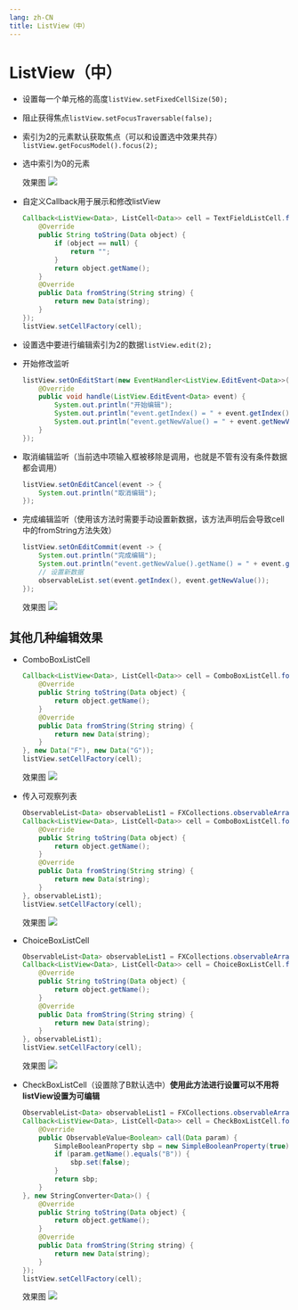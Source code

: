 ```yaml
---
lang: zh-CN
title: ListView（中）
---
```



# ListView（中）

* 设置每一个单元格的高度`listView.setFixedCellSize(50);`

* 阻止获得焦点`listView.setFocusTraversable(false);`

* 索引为2的元素默认获取焦点（可以和设置选中效果共存）`listView.getFocusModel().focus(2);`

* 选中索引为0的元素

  效果图
  ![](../assets/Pasted%20image%2020220603130603.png)
* 自定义Callback用于展示和修改listView
  
  ```java
  Callback<ListView<Data>, ListCell<Data>> cell = TextFieldListCell.forListView(new StringConverter<Data>() {  
      @Override  
      public String toString(Data object) {  
          if (object == null) {  
              return "";  
          }  
          return object.getName();  
      }  
      @Override  
      public Data fromString(String string) {  
          return new Data(string);  
      }  
  });  
  listView.setCellFactory(cell);
  ```
  
* 设置选中要进行编辑索引为2的数据`listView.edit(2);`
* 开始修改监听
  
  ```java
  listView.setOnEditStart(new EventHandler<ListView.EditEvent<Data>>() {  
      @Override  
      public void handle(ListView.EditEvent<Data> event) {  
          System.out.println("开始编辑");  
          System.out.println("event.getIndex() = " + event.getIndex());  
          System.out.println("event.getNewValue() = " + event.getNewValue());  
      }  
  });
  ```
  
* 取消编辑监听（当前选中项输入框被移除是调用，也就是不管有没有条件数据都会调用）
  
  ```java
  listView.setOnEditCancel(event -> {  
      System.out.println("取消编辑");  
  });
  ```
* 完成编辑监听（使用该方法时需要手动设置新数据，该方法声明后会导致cell中的fromString方法失效）
  
  ```java
  listView.setOnEditCommit(event -> {  
      System.out.println("完成编辑");  
      System.out.println("event.getNewValue().getName() = " + event.getNewValue().getName());  
      // 设置新数据  
      observableList.set(event.getIndex(), event.getNewValue());  
  });
  ```
  
  效果图
  ![](../assets/Pasted%20image%2020220603134357.png)
  
## 其他几种编辑效果

* ComboBoxListCell
  
  ```java
  Callback<ListView<Data>, ListCell<Data>> cell = ComboBoxListCell.forListView(new StringConverter<Data>() {  
      @Override  
      public String toString(Data object) {  
          return object.getName();  
      }  
      @Override  
      public Data fromString(String string) {  
          return new Data(string);  
      }  
  }, new Data("F"), new Data("G"));
  listView.setCellFactory(cell);
  ```
  
  效果图
  ![](../assets/Pasted%20image%2020220603134738.png)

* 传入可观察列表
  
  ```java
  ObservableList<Data> observableList1 = FXCollections.observableArrayList(observableList.subList(0, observableList.size()));  
  Callback<ListView<Data>, ListCell<Data>> cell = ComboBoxListCell.forListView(new StringConverter<Data>() {  
      @Override  
      public String toString(Data object) {  
          return object.getName();  
      }  
      @Override  
      public Data fromString(String string) {  
          return new Data(string);  
      }  
  }, observableList1);
  listView.setCellFactory(cell);
  ```
  
  效果图
  ![](../assets/Pasted%20image%2020220603135035.png)

* ChoiceBoxListCell
  
  ```java
  ObservableList<Data> observableList1 = FXCollections.observableArrayList(observableList.subList(0, observableList.size()));  
  Callback<ListView<Data>, ListCell<Data>> cell = ChoiceBoxListCell.forListView(new StringConverter<Data>() {  
      @Override  
      public String toString(Data object) {  
          return object.getName();  
      }  
      @Override  
      public Data fromString(String string) {  
          return new Data(string);  
      }  
  }, observableList1);
  listView.setCellFactory(cell);
  ```
  
  效果图
  ![](../assets/Pasted%20image%2020220603135224.png)

* CheckBoxListCell（设置除了B默认选中）**使用此方法进行设置可以不用将listView设置为可编辑**
  
  ```java
  ObservableList<Data> observableList1 = FXCollections.observableArrayList(observableList.subList(0, observableList.size()));  
  Callback<ListView<Data>, ListCell<Data>> cell = CheckBoxListCell.forListView(new Callback<Data, ObservableValue<Boolean>>() {  
      @Override  
      public ObservableValue<Boolean> call(Data param) {  
          SimpleBooleanProperty sbp = new SimpleBooleanProperty(true);  
          if (param.getName().equals("B")) {  
              sbp.set(false);  
          }  
          return sbp;  
      }  
  }, new StringConverter<Data>() {  
      @Override  
      public String toString(Data object) {  
          return object.getName();  
      }  
      @Override  
      public Data fromString(String string) {  
          return new Data(string);  
      }  
  });  
  listView.setCellFactory(cell);
  ```
  
  效果图
  ![](../assets/Pasted%20image%2020220603135456.png)